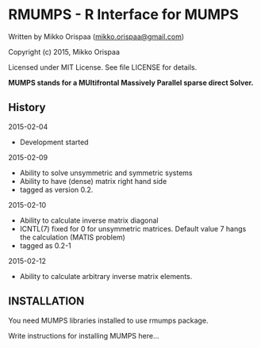 # RMUMPS - R Interface for MUMPS

Written by Mikko Orispaa (mikko.orispaa@gmail.com)

Copyright (c) 2015, Mikko Orispaa

Licensed under MIT License. See file LICENSE for details.

**MUMPS stands for a MUltifrontal Massively Parallel sparse direct Solver.**

## History

2015-02-04
- Development started

2015-02-09
- Ability to solve unsymmetric and symmetric systems
- Ability to have (dense) matrix right hand side
- tagged as version 0.2.

2015-02-10
- Ability to calculate inverse matrix diagonal
- ICNTL(7) fixed for 0 for unsymmetric matrices. Default value 7 hangs the calculation
  (MATIS problem)
- tagged as 0.2-1

2015-02-12
- Ability to calculate arbitrary inverse matrix elements.




## INSTALLATION

You need MUMPS libraries installed to use rmumps package.

Write instructions for installing MUMPS here...

